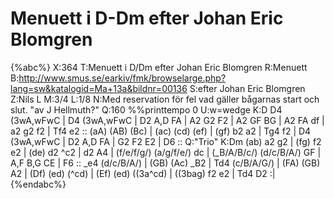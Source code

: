 # Menuett i D-Dm efter Johan Eric Blomgren

{%abc%}
X:364
T:Menuett i D/Dm efter Johan Eric Blomgren
R:Menuett
B:http://www.smus.se/earkiv/fmk/browselarge.php?lang=sw&katalogid=Ma+13a&bildnr=00136
S:efter Johan Eric Blomgren
Z:Nils L
M:3/4
L:1/8
N:Med reservation för fel vad gäller bågarnas start och slut. "av J Hellmuth?"
Q:160
%%printtempo 0
U:w=wedge
K:D
D4 (3wA,wFwC | D4 (3wA,wFwC | D2 A,D FA | A2 G2 F2 | A2 GF BG | A2 FA df | a2 g2 f2 | Tf4 e2 ::
(aA) (AB) (Bc) | (ac) (cd) (ef) | (gf) b2 a2 | Tg4 f2 | D4 (3wA,wFwC | D2 A,D FA | G2 F2 E2 | D6 ::
Q:"Trio"
K:Dm
(ab) a2 g2 | (fg) f2 e2 | (de) d2 ^c2 | d2 A4 | (f/e/f/g/) (a/g/f/e/) dc | (_B/A/B/c/) (d/c/B/A/) GF |
A,F B,G CE | F6 :: _e4 (d/c/B/A/) | (GB) (Ac) _B2 | Td4 (c/B/A/G/) | (FA) (GB) A2 | 
 (Df) (ed) (^cd) | (Ef) (ed) ((3a^cd) | ((3bag) f2 e2 | Td4 D2 :| 
{%endabc%}
